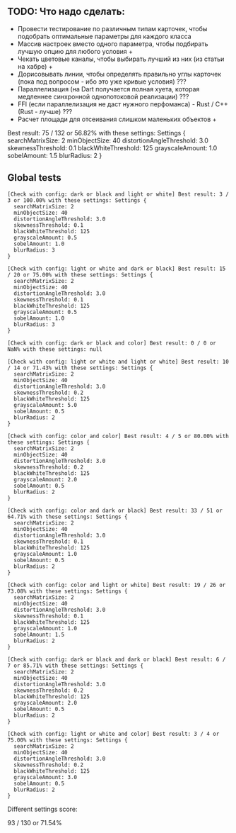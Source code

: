 ## TODO: Что надо сделать:
- Провести тестирование по различным типам карточек, чтобы подобрать оптимальные параметры для каждого класса
- Массив настроек вместо одного параметра, чтобы подбирать лучшую опцию для любого условия +
- Чекать цветовые каналы, чтобы выбирать лучший из них (из статьи на хабре) +
- Дорисовывать линии, чтобы определять правильно углы карточек (пока под вопросом - ибо это уже кривые условия) ???
- Параллелизация (на Dart получается полная хуета, которая медленнее синхронной однопотоковой реализации) ???
- FFI (если параллелизация не даст нужного перфоманса) - Rust / C++ (Rust - лучше) ???
- Расчет площади для отсеивания слишком маленьких объектов +


Best result: 75 / 132 or 56.82% with these settings: Settings {
searchMatrixSize: 2
minObjectSize: 40
distortionAngleThreshold: 3.0
skewnessThreshold: 0.1
blackWhiteThreshold: 125
grayscaleAmount: 1.0
sobelAmount: 1.5
blurRadius: 2
}

## Global tests

```
[Check with config: dark or black and light or white] Best result: 3 / 3 or 100.00% with these settings: Settings {
  searchMatrixSize: 2
  minObjectSize: 40
  distortionAngleThreshold: 3.0
  skewnessThreshold: 0.1
  blackWhiteThreshold: 125
  grayscaleAmount: 0.5
  sobelAmount: 1.0
  blurRadius: 3
}

[Check with config: light or white and dark or black] Best result: 15 / 20 or 75.00% with these settings: Settings {
  searchMatrixSize: 2
  minObjectSize: 40
  distortionAngleThreshold: 3.0
  skewnessThreshold: 0.1
  blackWhiteThreshold: 125
  grayscaleAmount: 0.5
  sobelAmount: 1.0
  blurRadius: 3
}

[Check with config: dark or black and color] Best result: 0 / 0 or NaN% with these settings: null

[Check with config: light or white and light or white] Best result: 10 / 14 or 71.43% with these settings: Settings {
  searchMatrixSize: 2
  minObjectSize: 40
  distortionAngleThreshold: 3.0
  skewnessThreshold: 0.2
  blackWhiteThreshold: 125
  grayscaleAmount: 5.0
  sobelAmount: 0.5
  blurRadius: 2
}

[Check with config: color and color] Best result: 4 / 5 or 80.00% with these settings: Settings {
  searchMatrixSize: 2
  minObjectSize: 40
  distortionAngleThreshold: 3.0
  skewnessThreshold: 0.2
  blackWhiteThreshold: 125
  grayscaleAmount: 2.0
  sobelAmount: 0.5
  blurRadius: 2
}

[Check with config: color and dark or black] Best result: 33 / 51 or 64.71% with these settings: Settings {
  searchMatrixSize: 2
  minObjectSize: 40
  distortionAngleThreshold: 3.0
  skewnessThreshold: 0.1
  blackWhiteThreshold: 125
  grayscaleAmount: 1.0
  sobelAmount: 0.5
  blurRadius: 2
}

[Check with config: color and light or white] Best result: 19 / 26 or 73.08% with these settings: Settings {
  searchMatrixSize: 2
  minObjectSize: 40
  distortionAngleThreshold: 3.0
  skewnessThreshold: 0.1
  blackWhiteThreshold: 125
  grayscaleAmount: 1.0
  sobelAmount: 1.5
  blurRadius: 2
}

[Check with config: dark or black and dark or black] Best result: 6 / 7 or 85.71% with these settings: Settings {
  searchMatrixSize: 2
  minObjectSize: 40
  distortionAngleThreshold: 3.0
  skewnessThreshold: 0.2
  blackWhiteThreshold: 125
  grayscaleAmount: 2.0
  sobelAmount: 0.5
  blurRadius: 2
}

[Check with config: light or white and color] Best result: 3 / 4 or 75.00% with these settings: Settings {
  searchMatrixSize: 2
  minObjectSize: 40
  distortionAngleThreshold: 3.0
  skewnessThreshold: 0.2
  blackWhiteThreshold: 125
  grayscaleAmount: 3.0
  sobelAmount: 0.5
  blurRadius: 2
}

```

Different settings score:

93 / 130 or 71.54%